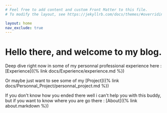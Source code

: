 ```yaml
---
# Feel free to add content and custom Front Matter to this file.
# To modify the layout, see https://jekyllrb.com/docs/themes/#overriding-theme-defaults

layout: home
nav_exclude: true
---
```

# Hello there, and welcome to my blog.

Deep dive right now in some of my personnal professional experience here : [Experience]({% link docs/Experience/experience.md %})

Or maybe just want to see some of my [Project]({% link docs/Personnal_Project/personnal_project.md %})

If you don't know how you ended there well i can't help you with this buddy, but if you want to know where you are go there : [About]({% link about.markdown %})
